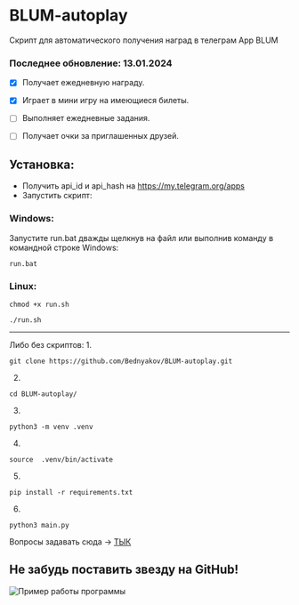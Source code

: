 # BLUM-autoplay
Скрипт для автоматического получения наград в телеграм App BLUM

### Последнее обновление: 13.01.2024

- [x] Получает ежедневную награду.
- [x] Играет в мини игру на имеющиеся билеты.
- [ ] Выполняет ежедневные задания.
- [ ] Получает очки за приглашенных друзей.


## Установка:

- Получить api_id и api_hash на https://my.telegram.org/apps
- Запустить скрипт:

### Windows:
Запустите run.bat дважды щелкнув на файл или выполнив команду в командной строке Windows:
```
run.bat
```

### Linux:
```
chmod +x run.sh
```
```
./run.sh
```

_____________

Либо без скриптов:
1.
```
git clone https://github.com/Bednyakov/BLUM-autoplay.git
```
2.
```
cd BLUM-autoplay/
```
3.
```
python3 -m venv .venv
```
4.
```
source  .venv/bin/activate
```
5.
```
pip install -r requirements.txt
```
6.
```
python3 main.py
```

Вопросы задавать сюда -> [ТЫК](https://t.me/itpolice)

## Не забудь поставить звезду на GitHub!

![Пример работы программы](https://github.com/Bednyakov/PyMoney/blob/main/images/xxx.jpg)
